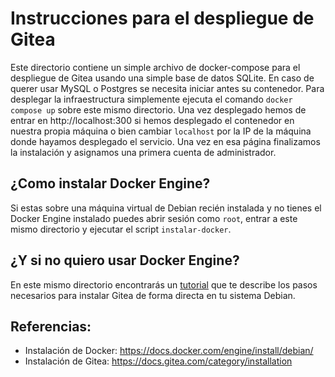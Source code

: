 # Instrucciones para el despliegue de Gitea

Este directorio contiene un simple archivo de docker-compose para el despliegue de Gitea usando una simple base de datos SQLite. En caso de querer usar MySQL o Postgres se necesita iniciar antes su contenedor. Para desplegar la infraestructura simplemente ejecuta el comando `docker compose up` sobre este mismo directorio. Una vez desplegado hemos de entrar en http://localhost:300 si hemos desplegado el contenedor en nuestra propia máquina o bien cambiar `localhost` por la IP de la máquina donde hayamos desplegado el servicio. Una vez en esa página finalizamos la instalación y asignamos una primera cuenta de administrador.

## ¿Como instalar Docker Engine?

Si estas sobre una máquina virtual de Debian recién instalada y no tienes el Docker Engine instalado puedes abrir sesión como `root`, entrar a este mismo directorio y ejecutar el script `instalar-docker`.


## ¿Y si no quiero usar Docker Engine?

En este mismo directorio encontrarás un [tutorial](./instalacion-sin-docker.md) que te describe los pasos necesarios para instalar Gitea de forma directa en tu sistema Debian.
    
    
## Referencias:

- Instalación de Docker: https://docs.docker.com/engine/install/debian/
- Instalación de Gitea: https://docs.gitea.com/category/installation
